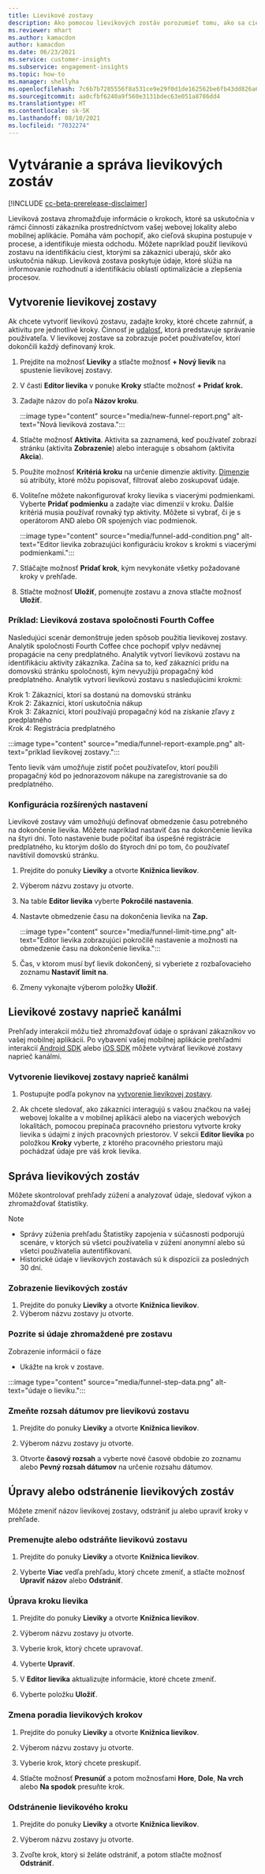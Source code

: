 ```yaml
---
title: Lievikové zostavy
description: Ako pomocou lievikových zostáv porozumieť tomu, ako sa cieľová skupina rozhoduje.
ms.reviewer: mhart
ms.author: kamacdon
author: kamacdon
ms.date: 06/23/2021
ms.service: customer-insights
ms.subservice: engagement-insights
ms.topic: how-to
ms.manager: shellyha
ms.openlocfilehash: 7c6b7b7285556f8a531ce9e29f0d1de162562be6fb43dd826a65fd9e00d87b30
ms.sourcegitcommit: aa0cfbf6240a9f560e3131bdec63e051a8786dd4
ms.translationtype: HT
ms.contentlocale: sk-SK
ms.lasthandoff: 08/10/2021
ms.locfileid: "7032274"
---
```

# <a name="create-and-manage-funnel-reports"></a>Vytváranie a správa lievikových zostáv

[!INCLUDE [cc-beta-prerelease-disclaimer](includes/cc-beta-prerelease-disclaimer.md)]

Lieviková zostava zhromažďuje informácie o krokoch, ktoré sa uskutočnia v rámci činnosti zákazníka prostredníctvom vašej webovej lokality alebo mobilnej aplikácie. Pomáha vám pochopiť, ako cieľová skupina postupuje v procese, a identifikuje miesta odchodu. Môžete napríklad použiť lievikovú zostavu na identifikáciu ciest, ktorými sa zákazníci uberajú, skôr ako uskutočnia nákup. Lieviková zostava poskytuje údaje, ktoré slúžia na informovanie rozhodnutí a identifikáciu oblastí optimalizácie a zlepšenia procesov.

## <a name="create-a-funnel-report"></a>Vytvorenie lievikovej zostavy

Ak chcete vytvoriť lievikovú zostavu, zadajte kroky, ktoré chcete zahrnúť, a aktivitu pre jednotlivé kroky. Činnosť je [udalosť](glossary.md), ktorá predstavuje správanie používateľa. V lievikovej zostave sa zobrazuje počet používateľov, ktorí dokončili každý definovaný krok. 

1. Prejdite na možnosť **Lieviky** a stlačte možnosť **+ Nový lievik** na spustenie lievikovej zostavy.

1. V časti **Editor lievika** v ponuke **Kroky** stlačte možnosť **+ Pridať krok.** 

1. Zadajte názov do poľa **Názov kroku**.

   :::image type="content" source="media/new-funnel-report.png" alt-text="Nová lieviková zostava.":::

1. Stlačte možnosť **Aktivita**. Aktivita sa zaznamená, keď používateľ zobrazí stránku (aktivita **Zobrazenie**) alebo interaguje s obsahom (aktivita **Akcia**).

1. Použite možnosť **Kritériá kroku** na určenie dimenzie aktivity. [Dimenzie](dimensions.md) sú atribúty, ktoré môžu popisovať, filtrovať alebo zoskupovať údaje.

1. Voliteľne môžete nakonfigurovať kroky lievika s viacerými podmienkami. Vyberte **Pridať podmienku** a zadajte viac dimenzií v kroku. Ďalšie kritériá musia používať rovnaký typ aktivity. Môžete si vybrať, či je s operátorom AND alebo OR spojených viac podmienok.

   :::image type="content" source="media/funnel-add-condition.png" alt-text="Editor lievika zobrazujúci konfiguráciu krokov s krokmi s viacerými podmienkami.":::

1. Stláčajte možnosť **Pridať krok**, kým nevykonáte všetky požadované kroky v prehľade.

1. Stlačte možnosť **Uložiť**, pomenujte zostavu a znova stlačte možnosť **Uložiť**. 

### <a name="example-fourth-coffee-company-funnel-report"></a>Príklad: Lieviková zostava spoločnosti Fourth Coffee

Nasledujúci scenár demonštruje jeden spôsob použitia lievikovej zostavy. Analytik spoločnosti Fourth Coffee chce pochopiť vplyv nedávnej propagácie na ceny predplatného. Analytik vytvorí lievikovú zostavu na identifikáciu aktivity zákazníka. Začína sa to, keď zákazníci prídu na domovskú stránku spoločnosti, kým nevyužijú propagačný kód predplatného. Analytik vytvorí lievikovú zostavu s nasledujúcimi krokmi:

Krok 1: Zákazníci, ktorí sa dostanú na domovskú stránku   
Krok 2: Zákazníci, ktorí uskutočnia nákup   
Krok 3: Zákazníci, ktorí používajú propagačný kód na získanie zľavy z predplatného   
Krok 4: Registrácia predplatného   

:::image type="content" source="media/funnel-report-example.png" alt-text="príklad lievikovej zostavy.":::
  
Tento lievik vám umožňuje zistiť počet používateľov, ktorí použili propagačný kód po jednorazovom nákupe na zaregistrovanie sa do predplatného.

### <a name="configure-advanced-settings"></a>Konfigurácia rozšírených nastavení 

Lievikové zostavy vám umožňujú definovať obmedzenie času potrebného na dokončenie lievika. Môžete napríklad nastaviť čas na dokončenie lievika na štyri dni. Toto nastavenie bude počítať iba úspešné registrácie predplatného, ku ktorým došlo do štyroch dní po tom, čo používateľ navštívil domovskú stránku.

1. Prejdite do ponuky **Lieviky** a otvorte **Knižnica lievikov**.

1. Výberom názvu zostavy ju otvorte. 

1. Na table **Editor lievika** vyberte **Pokročilé nastavenia**. 

1. Nastavte obmedzenie času na dokončenia lievika na **Zap.**

   :::image type="content" source="media/funnel-limit-time.png" alt-text="Editor lievika zobrazujúci pokročilé nastavenie a možnosti na obmedzenie času na dokončenie lievika.":::

1. Čas, v ktorom musí byť lievik dokončený, si vyberiete z rozbaľovacieho zoznamu **Nastaviť limit na**.

1. Zmeny vykonajte výberom položky **Uložiť**.


## <a name="cross-channel-funnel-reports"></a>Lievikové zostavy naprieč kanálmi 

Prehľady interakcií môžu tiež zhromažďovať údaje o správaní zákazníkov vo vašej mobilnej aplikácii. Po vybavení vašej mobilnej aplikácie prehľadmi interakcií [Android SDK](get-started-android.md) alebo [iOS SDK](get-started-ios.md) môžete vytvárať lievikové zostavy naprieč kanálmi. 

### <a name="create-a-cross-channel-funnel-report"></a>Vytvorenie lievikovej zostavy naprieč kanálmi 

1. Postupujte podľa pokynov na [vytvorenie lievikovej zostavy](#create-a-funnel-report).    

1. Ak chcete sledovať, ako zákazníci interagujú s vašou značkou na vašej webovej lokalite a v mobilnej aplikácii alebo na viacerých webových lokalitách, pomocou prepínača pracovného priestoru vytvorte kroky lievika s údajmi z iných pracovných priestorov. V sekcii **Editor lievika** po položkou **Kroky** vyberte, z ktorého pracovného priestoru majú pochádzať údaje pre váš krok lievika.

## <a name="manage-funnel-reports"></a>Správa lievikových zostáv

Môžete skontrolovať prehľady zúžení a analyzovať údaje, sledovať výkon a zhromažďovať štatistiky.

> [!NOTE]
> - Správy zúženia prehľadu Štatistiky zapojenia v súčasnosti podporujú scenáre, v ktorých sú všetci používatelia v zúžení anonymní alebo sú všetci používatelia autentifikovaní. 
> - Historické údaje v lievikových zostavách sú k dispozícii za posledných 30 dní.

### <a name="view-funnel-reports"></a>Zobrazenie lievikových zostáv

1. Prejdite do ponuky **Lieviky** a otvorte **Knižnica lievikov**.
1. Výberom názvu zostavy ju otvorte.    

### <a name="see-the-data-collected-for-a-report"></a>Pozrite si údaje zhromaždené pre zostavu   

Zobrazenie informácií o fáze

- Ukážte na krok v zostave.

:::image type="content" source="media/funnel-step-data.png" alt-text="údaje o lieviku.":::

### <a name="change-the-date-range-for-the-funnel-report"></a>Zmeňte rozsah dátumov pre lievikovú zostavu

1. Prejdite do ponuky **Lieviky** a otvorte **Knižnica lievikov**.

1. Výberom názvu zostavy ju otvorte.

1. Otvorte **časový rozsah** a vyberte nové časové obdobie zo zoznamu alebo **Pevný rozsah dátumov** na určenie rozsahu dátumov.

## <a name="edit-or-delete-funnel-reports"></a>Úpravy alebo odstránenie lievikových zostáv

Môžete zmeniť názov lievikovej zostavy, odstrániť ju alebo upraviť kroky v prehľade.

### <a name="rename-or-delete-a-funnel-report"></a>Premenujte alebo odstráňte lievikovú zostavu

1. Prejdite do ponuky **Lieviky** a otvorte **Knižnica lievikov**. 

1. Vyberte **Viac** vedľa prehľadu, ktorý chcete zmeniť, a stlačte možnosť **Upraviť názov** alebo **Odstrániť**.

### <a name="edit-a-funnel-step"></a>Úprava kroku lievika  

1. Prejdite do ponuky **Lieviky** a otvorte **Knižnica lievikov**. 

1. Výberom názvu zostavy ju otvorte.

1. Vyberie krok, ktorý chcete upravovať.

1. Vyberte **Upraviť**.

1. V **Editor lievika** aktualizujte informácie, ktoré chcete zmeniť.  

1. Vyberte položku **Uložiť**.

### <a name="reorder-a-funnel-step"></a>Zmena poradia lievikových krokov

1. Prejdite do ponuky **Lieviky** a otvorte **Knižnica lievikov**. 

1. Výberom názvu zostavy ju otvorte.

1. Vyberie krok, ktorý chcete preskupiť.

1. Stlačte možnosť **Presunúť** a potom možnosťami **Hore**, **Dole**, **Na vrch** alebo **Na spodok** presuňte krok.

### <a name="delete-a-funnel-step"></a>Odstránenie lievikového kroku

1. Prejdite do ponuky **Lieviky** a otvorte **Knižnica lievikov**. 

1. Výberom názvu zostavy ju otvorte.

1. Zvoľte krok, ktorý si želáte odstrániť, a potom stlačte možnosť **Odstrániť**.

